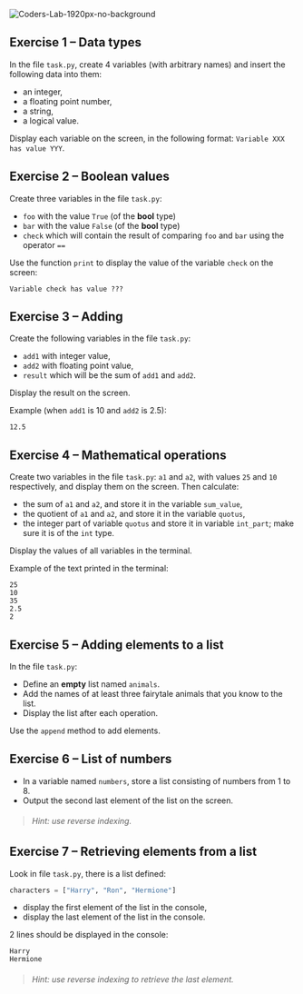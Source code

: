 ![Coders-Lab-1920px-no-background](https://user-images.githubusercontent.com/30623667/104709394-2cabee80-571f-11eb-9518-ea6a794e558e.png)


## Exercise 1 &ndash; Data types

In the file `task.py`, create 4 variables (with arbitrary names) and insert the following data into them:

* an integer,
* a floating point number,
* a string,
* a logical value.

Display each variable on the screen, in the following format:
`Variable XXX has value YYY`.


## Exercise 2 &ndash; Boolean values

Create three variables in the file `task.py`:
 - `foo` with the value `True` (of the **bool** type)
 - `bar` with the value `False` (of the **bool** type)
 - `check` which will contain the result of comparing `foo` and `bar` using the operator `==`

Use the function `print` to display the value of the variable `check` on the screen:
```
Variable check has value ???
```


## Exercise 3 &ndash; Adding

Create the following variables in the file `task.py`:

 - `add1` with integer value,
 - `add2` with floating point value,
 - `result` which will be the sum of `add1` and `add2`.

Display the result on the screen. 

Example (when `add1` is 10 and `add2` is 2.5):
```
12.5
```


## Exercise 4 &ndash; Mathematical operations

Create two variables in the file `task.py`: `a1` and `a2`, with values `25` and `10` respectively, and display them on the screen. Then calculate:

* the sum of `a1` and `a2`, and store it in the variable `sum_value`,
* the quotient of `a1` and `a2`, and store it in the variable `quotus`,
* the integer part of variable `quotus` and store it in variable `int_part`; make sure it is of the `int` type.

Display the values of all variables in the terminal.

Example of the text printed in the terminal:
```
25
10
35
2.5
2
```


## Exercise 5 &ndash; Adding elements to a list

In the file `task.py`:

* Define an **empty** list named `animals`.
* Add the names of at least three fairytale animals that you know to the list.
* Display the list after each operation.

Use the `append` method to add elements.


## Exercise 6 &ndash; List of numbers

* In a variable named `numbers`, store a list consisting of numbers from 1 to 8.
* Output the second last element of the list on the screen.

> ###### Hint: use reverse indexing.


## Exercise 7 &ndash; Retrieving elements from a list

Look in file `task.py`, there is a list defined:
```python
characters = ["Harry", "Ron", "Hermione"]
```

* display the first element of the list in the console,
* display the last element of the list in the console.

2 lines should be displayed in the console:
```
Harry
Hermione
```

> ###### Hint: use reverse indexing to retrieve the last element.
